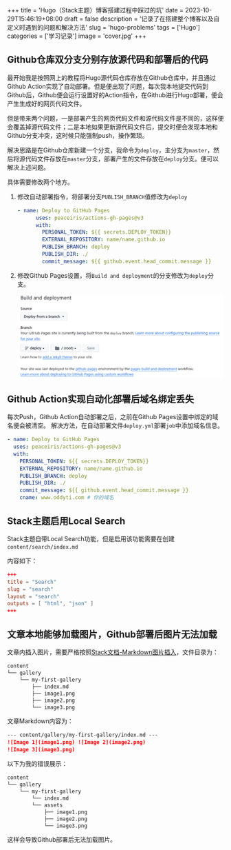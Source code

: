 +++
title = 'Hugo（Stack主题）博客搭建过程中踩过的坑'
date = 2023-10-29T15:46:19+08:00
draft = false
description = '记录了在搭建整个博客以及自定义时遇到的问题和解决方法'
slug = 'hugo-problems'
tags = ['Hugo']
categories = ['学习记录']
image = 'cover.jpg'
+++

## Github仓库双分支分别存放源代码和部署后的代码

最开始我是按照网上的教程将Hugo源代码仓库存放在Github仓库中，并且通过Github Action实现了自动部署。但是便出现了问题，每次我本地提交代码到Github后，Github便会运行设置好的Action指令，在Github进行Hugo部署，便会产生生成好的网页代码文件。

但是带来两个问题，一是部署产生的网页代码文件和源代码文件是不同的，这样便会覆盖掉源代码文件；二是本地如果更新源代码文件后，提交时便会发现本地和Github分支冲突，这时候只能强制push，操作繁琐。

解决思路是在Github仓库新建一个分支，我命令为`deploy`，主分支为`master`，然后将源代码文件存放在`master`分支，部署产生的文件存放在`deploy`分支。便可以解决上述问题。

具体需要修改两个地方。

1. 修改自动部署指令，将部署分支`PUBLISH_BRANCH`值修改为`deploy`

   ```yaml
   - name: Deploy to GitHub Pages
         uses: peaceiris/actions-gh-pages@v3
         with:
           PERSONAL_TOKEN: ${{ secrets.DEPLOY_TOKEN}} 
           EXTERNAL_REPOSITORY: name/name.github.io
           PUBLISH_BRANCH: deploy
           PUBLISH_DIR: ./
           commit_message: ${{ github.event.head_commit.message }}
   
   ```

   

2. 修改Github Pages设置，将`Build and deployment`的分支修改为`deploy`分支。

   ![](https://raw.githubusercontent.com/Oddyti/Resources/main/picgo-img/Github-Pages.png)


## Github Action实现自动化部署后域名绑定丢失
每次Push，Github Action自动部署之后，之前在Github Pages设置中绑定的域名便会被清空。
解决方法，在自动部署文件`deploy.yml`部署`job`中添加域名信息。

```yaml
- name: Deploy to GitHub Pages
  uses: peaceiris/actions-gh-pages@v3
  with:
    PERSONAL_TOKEN: ${{ secrets.DEPLOY_TOKEN}}
    EXTERNAL_REPOSITORY: name/name.github.io
    PUBLISH_BRANCH: deploy
    PUBLISH_DIR: ./
    commit_message: ${{ github.event.head_commit.message }}
    cname: www.oddyti.com # 你的域名
```

## Stack主题启用Local Search

Stack主题自带Local Search功能，但是启用该功能需要在创建`content/search/index.md`

内容如下：

```toml
+++
title = "Search"
slug = "search"
layout = "search"
outputs = [ "html", "json" ]
+++
```

## 文章本地能够加载图片，Github部署后图片无法加载

文章内插入图片，需要严格按照[Stack文档-Markdown图片插入](https://stack.jimmycai.com/writing/markdown#insert-image-gallery)，文件目录为：

```
content
└── gallery
    └── my-first-gallery
        ├── index.md
        ├── image1.png
        ├── image2.png
        └── image3.png
```

文章Markdown内容为：

```markdown
--- content/gallery/my-first-gallery/index.md ---
![Image 1](image1.png) ![Image 2](image2.png)
![Image 3](image3.png)
```

以下为我的错误展示：

```
content
└── gallery
    └── my-first-gallery
    	└── index.md
    	└── assets
            ├── image1.png
            ├── image2.png
            └── image3.png
```

这样会导致Github部署后无法加载图片。
